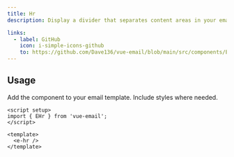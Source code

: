 ```yaml
---
title: Hr
description: Display a divider that separates content areas in your email.

links:
  - label: GitHub
    icon: i-simple-icons-github
    to: https://github.com/Dave136/vue-email/blob/main/src/components/EHr.vue
---
```



## Usage
Add the component to your email template. Include styles where needed.


```vue
<script setup>
import { EHr } from 'vue-email';
</script>

<template>
  <e-hr />
</template>
```
